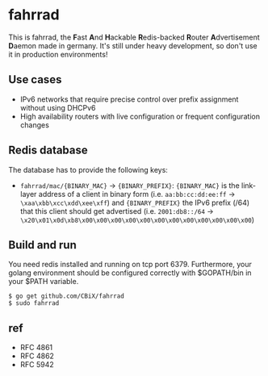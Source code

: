 # fahrrad

This is fahrrad, the **F**ast **A**nd **H**ackable **R**edis-backed **R**outer **A**dvertisement **D**aemon made in germany. It's still under heavy development, so don't use it in production environments!

## Use cases
* IPv6 networks that require precise control over prefix assignment without using DHCPv6
* High availability routers with live configuration or frequent configuration changes

## Redis database
The database has to provide the following keys:
* `fahrrad/mac/{BINARY_MAC}` → `{BINARY_PREFIX}`: `{BINARY_MAC}` is the link-layer address
  of a client in binary form (i.e. `aa:bb:cc:dd:ee:ff` → `\xaa\xbb\xcc\xdd\xee\xff`) and
  `{BINARY_PREFIX}` the IPv6 prefix (/64) that this client should get advertised (i.e.
  `2001:db8::/64` → `\x20\x01\x0d\xb8\x00\x00\x00\x00\x00\x00\x00\x00\x00\x00\x00\x00`)

## Build and run
You need redis installed and running on tcp port 6379. Furthermore, your
golang environment should be configured correctly with $GOPATH/bin in your
$PATH variable.

    $ go get github.com/CBiX/fahrrad
    $ sudo fahrrad

## ref
* RFC 4861
* RFC 4862
* RFC 5942
